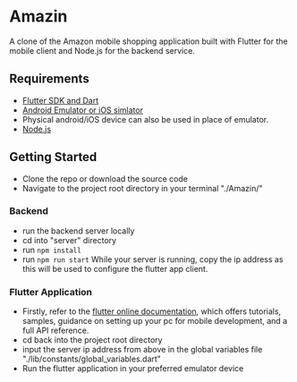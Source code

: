 # Amazin

A clone of the Amazon mobile shopping application built with Flutter for the mobile client and Node.js for the backend service.

## Requirements
- [Flutter SDK and Dart](https://docs.flutter.dev/get-started/install?gclid=CjwKCAjwsfuYBhAZEiwA5a6CDKg0IENEmEpQRDwt-8cTHp6FIf8UMET-3zG9M-oiQBlKAq_imDRKgRoCnpsQAvD_BwE&gclsrc=aw.ds)
- [Android Emulator or iOS simlator](https://developer.android.com/studio?gclid=CjwKCAjwsfuYBhAZEiwA5a6CDNqyXXrWHoSk3KMamypQGg5z5MH933GAS-UYDfDMD8-OnUCSAmSHgBoC-AUQAvD_BwE&gclsrc=aw.ds#downloads)
- Physical android/iOS device can also be used in place of emulator.
- [Node.js](https://nodejs.org)

## Getting Started
- Clone the repo or download the source code
- Navigate to the project root directory in your terminal "./Amazin/"

### Backend
- run the backend server locally
- cd into "server" directory
- run ``` npm install ```
- run ``` npm run start ```
While your server is running, copy the ip address as this will be used to configure the flutter app client.

### Flutter Application
- Firstly, refer to the [flutter online documentation](https://docs.flutter.dev/), which offers tutorials,
samples, guidance on setting up your pc for mobile development, and a full API reference.
- cd back into the project root directory
- input the server ip address from above in the global variables file "./lib/constants/global_variables.dart"
- Run the flutter application in your preferred emulator device
